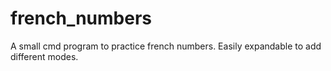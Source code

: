 # french_numbers
A small cmd program to practice french numbers. Easily expandable to add different modes. 
